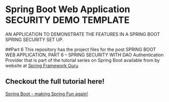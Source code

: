 # Spring Boot Web Application SECURITY DEMO TEMPLATE
AN APPLICATION TO DEMONSTRATE THE FEATURES IN A SPRING BOOT SPRING SECURITY SET UP. 

##Part 6
This repository has the project files for the post SPRING BOOT WEB APPLICATION, PART 6 – SPRING SECURITY WITH DAO Authentication Provider
that is part of the tutorial series on Spring Boot available from by website at [Spring Framework Guru](https://springfrspringframework.guru)

## Checkout the full tutorial here!
[Spring Boot - making Spring Fun again!](https://springframework.guru/spring-boot-web-application-part-1-spring-initializr/)